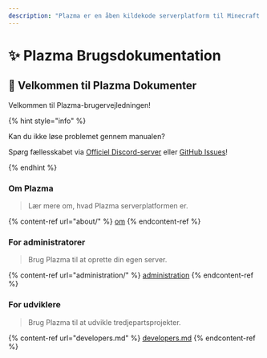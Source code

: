```yaml
---
description: "Plazma er en åben kildekode serverplatform til Minecraft: Java Edition, der tilføjer eksperimentel optimering baseret på papir og tilpasningsmuligheder af flere spilfunktioner."
---
```


# ✨ Plazma Brugsdokumentation

## 👋 Velkommen til Plazma Dokumenter

Velkommen til Plazma-brugervejledningen!

{% hint style="info" %}

Kan du ikke løse problemet gennem manualen?

Spørg fællesskabet via [Officiel Discord-server](https://discord.gg/MmfC52K8A8) eller [GitHub Issues](https://github.com/PlazmaMC/PlazmaBukkit/issues)!

{% endhint %}

### Om Plazma

> Lær mere om, hvad Plazma serverplatformen er.

{% content-ref url="about/" %}
[om](about/)
{% endcontent-ref %}

### For administratorer

> Brug Plazma til at oprette din egen server.

{% content-ref url="administration/" %}
[administration](administration/)
{% endcontent-ref %}

### For udviklere

> Brug Plazma til at udvikle tredjepartsprojekter.

{% content-ref url="developers.md" %}
[developers.md](developers.md)
{% endcontent-ref %}
